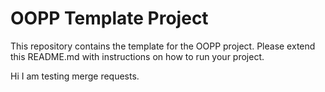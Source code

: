 # OOPP Template Project

This repository contains the template for the OOPP project. Please extend this README.md with instructions on how to run your project.

Hi I am testing merge requests.